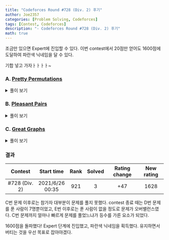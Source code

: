 ```yaml
---
title: "Codeforces Round #728 (Div. 2) 후기"
author: Joe2357
categories: [Problem Solving, Codeforces]
tags: [Contest, Codeforces]
description: "- Codeforces Round #728 (Div. 2) 후기"
math: true
---
```


조금만 있으면 Expert에 진입할 수 있다. 이번 contest에서 20점만 얻어도 1600점에 도달하여 파란색 닉네임을 달 수 있다.

기합 넣고 가자ㅏㅏㅏㅏ~

### A. [Pretty Permutations](https://codeforces.com/contest/1541/problem/A)

<details markdown="1"><summary>풀이 보기</summary>
#### 풀이

예제만 봤다가 한번 틀린 문제이다.

모든 원소를 한 칸씩만 미루는 것이 정답이 아니다. 만약 $n$개의 원소를 한칸만 미루는 것은 거리가 $2n-2$가 된다. 이것이 최소가 아니었다.

정답은 2개씩 묶어 서로 위치를 바꾸는 방법이다. 만약 원소의 개수가 홀수라면 마지막 남는 3개의 원소는 서로 한칸씩 밀어 모든 원소의 거리가 1이 되도록 조정할 수 있는 방법이 있다. 이 방법을 이용하면 거리가 $n$인 방법으로 모든 원소의 자리를 바꿀 수 있다.

#### 코드

```c
#include <stdio.h>

int main() {
    int t;
    scanf("%d", &t);
    while (t--) {
        int n;
        scanf("%d", &n);
        int a = n >> 1;
        if ((n & 1) > 0) {
            for (int i = 1; i < a; ++i) {
                printf("%d %d ", i << 1, (i << 1) - 1);
            }
            printf("%d %d %d\n", n - 1, n, n - 2);
        }
        else {
            for (int i = 1; i <= a; ++i) {
                printf("%d %d ", i << 1, (i << 1) - 1);
            }
            printf("\n");
        }
    }
    return 0;
}
```

</details>

### B. [Pleasant Pairs](https://codeforces.com/contest/1541/problem/B)

<details markdown="1"><summary>풀이 보기</summary>
#### 풀이

모든 원소에 대해 검사하면 시간이 부족한 문제이다. 이 문제는 내가 온전히 풀었다고는 말하기 힘든 문제이다.

두 원소의 곱이 두 index의 합과 같음을 찾는 문제인데, 탐색 횟수를 줄이는 방법으로 앞의 원소의 값을 이용했다. 원소는 각각 자연수로 이루어져 있으므로, 두 index의 합 $i+j$는 원소 $a_i$의 배수여야한다. 이 점을 이용하여 개수를 모두 세는 브루트포스 방법으로 통과가 가능했다.

#### 코드

```c
#include <stdio.h>

#define MAX_IDX (int)1e5

long long arr[MAX_IDX + 1];
long long n;

int main() {
    int t;
    scanf("%d", &t);
    while (t--) {
        long long result = 0;
        scanf("%d", &n);
        for (long long i = 1; i <= n; ++i) {
            scanf("%lld", arr + i);
        }

        for (long long i = 1; i <= n; ++i) {
            long long a = arr[i];
            long long temp = (2 * i) % a;

            for (long long b = i - temp + a; b <= n; b += a) {
                result += (a * arr[b] == i + b);
            }
        }
        printf("%lld\n", result);
    }
    return 0;
}
```

</details>

### C. [Great Graphs](https://codeforces.com/contest/1541/problem/C)

<details markdown="1"><summary>풀이 보기</summary>
#### 풀이

음수 사이클을 만들지 않는 선에서 그래프가 가질 수 있는 cost 합의 최소를 찾는 문제이다.

 우선 양수인 edge부터 생각해보자. cost의 최소가 되도록 해야하므로 양수인 edge는 가장 적게 사용하는 것이 좋다. 그 때의 edge의 합은 **distance가 가장 큰 원소까지의 cost**가 될 것이다. 예를 들어 배열이 $[0, 2, 4, 8, 11]$이라고 하면 아래의 양수 cost를 사용하는 것이 최소이다. 배열은 정렬하여 순서를 맞추고 edge를 추가해나가는 것이 좋다.

- $0$ -> $2$까지의 cost $2$
- $2$ -> $4$까지의 cost $2$
- $4$ -> $8$까지의 cost $4$
- $8$ -> $11$까지의 cost $3$
- 위의 모든 cost의 합 = $11$ ( distance가 가장 큰 원소와 값이 같다 )

이제 가능한 모든 음수 edge를 추가하면 된다. 우선 양수 edge의 반대로 모든 edge에 같은 양의 음수 edge를 설치할 수 있다. 따라서 위의 양수 edge를 모두 상쇄하는 음수 edge를 그릴 수 있다. 고로 정답이 <u>양수가 나오는 경우는 존재하지 않는다.</u>

또한 각 원소들을 거미줄 형태로 그릴 때 edge를 추가할 수 있는지 검사한다. 규칙을 찾으면 알겠지만, 아래와 같은 규칙을 가지게 된다.

- 1번 정점 ( 시작지점 ) 은 어떤 것과도 추가로 연결할 수 없다.
- 2번 정점은 1번 정점과 연결할 수 있다. 물론 이것은 위에서 언급한 양수 edge 상쇄에 사용되므로 고려하지 않아도 된다.
- 3번 정점은 1번 정점에 추가적으로 음수 edge를 그릴 수 있다. 이 때 사이클을 만들지 않는 수준에서 만들 수 있는 cost의 최댓값은 $a_3 - a_1$이다. ( 2번으로 연결하는 edge는 양수와의 edge의 상쇄에 사용한다. )
- n번 정점은 1번 정점부터 n-2번 정점까지 추가적으로 음수 edge를 그릴 수 있다. 이 때의 추가로 제거 가능한 cost는 $\sum{a_n - a_i}$이다. 이것을 공식화하면 $(n-2) \times{a_n} - \sum_{i=1}^{n-2}{a_i}$이다. 

따라서 위의 수식을 모든 정점에 대해 더해주면 답을 얻을 수 있다.

#### 코드

```c
#include <stdio.h>

#define MAX_IDX (int)1e5

long long arr[MAX_IDX];
int n;

#define max(a, b) (((a) > (b)) ? (a) : (b))

int cmp(long long* a, long long* b) {
    if (*a > *b) {
        return 1;
    }
    else if (*a == *b) {
        return 0;
    }
    else {
        return -1;
    }
}

int main() {
    int t;
    scanf("%d", &t);
    while (t--) {
        long long ret = 0;
        scanf("%d", &n);

        for (int i = 0; i < n; ++i) {
            scanf("%lld", arr + i);
        }
        qsort(arr, n, sizeof(long long), cmp);

        long long sum = 0;
        for (int i = 2; i < n; ++i) {
            ret -= (arr[i] * (i - 1) - sum);
            sum += arr[i - 1];
        }
        printf("%lld\n", ret);
    }
    return 0;
}
```

</details>

### 결과

|    Contest    |      Start time      | Rank | Solved | Rating change | New rating |
| :-----------: | :------------------: | :--: | :----: | :-----------: | :--------: |
| #728 (Div. 2) | 2021/6/26<br />00:35 | 921  |   3    |      +47      |    1628    |

C번 문제 이후로는 참가자 대부분이 문제를 풀지 못했다. contest 종료 때는 D번 문제를 푼 사람이 7명뿐이었고, E번 이후로는 푼 사람이 없을 정도로 문제가 오버밸런스였다. C번 문제까지 얼마나 빠르게 문제를 풀었느냐가 등수를 가른 요소가 되었다.

1600점을 돌파했다! Expert 단계에 진입했고, 파란색 닉네임을 획득했다. 유지하면서 버티는 것을 우선 목표로 잡아야겠다.


